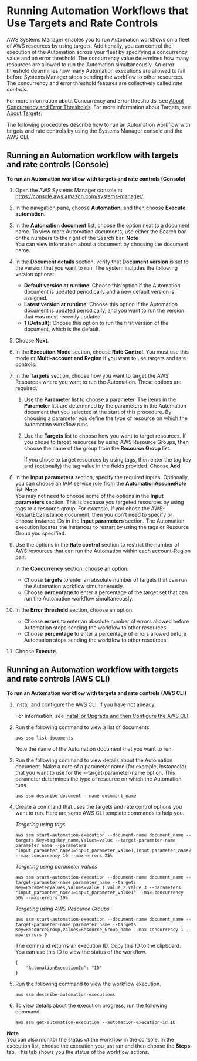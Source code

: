 # Running Automation Workflows that Use Targets and Rate Controls<a name="automation-working-targets-and-rate-controls"></a>

AWS Systems Manager enables you to run Automation workflows on a fleet of AWS resources by using targets\. Additionally, you can control the execution of the Automation across your fleet by specifying a concurrency value and an error threshold\. The concurrency value determines how many resources are allowed to run the Automation simultaneously\. An error threshold determines how many Automation executions are allowed to fail before Systems Manager stops sending the workflow to other resources\. The concurrency and error threshold features are collectively called *rate controls*\. 

For more information about Concurrency and Error thresholds, see [About Concurrency and Error Thresholds](automation-working-rate-controls.md)\. For more information about Targets, see [About Targets](automation-working-targets.md)\.

The following procedures describe how to run an Automation workflow with targets and rate controls by using the Systems Manager console and the AWS CLI\.

## Running an Automation workflow with targets and rate controls \(Console\)<a name="automation-working-targets-and-rate-controls-console"></a>

**To run an Automation workflow with targets and rate controls \(Console\)**

1. Open the AWS Systems Manager console at [https://console\.aws\.amazon\.com/systems\-manager/](https://console.aws.amazon.com/systems-manager/)\.

1. In the navigation pane, choose **Automation**, and then choose **Execute automation**\.

1. In the **Automation document** list, choose the option next to a document name\. To view more Automation documents, use either the Search bar or the numbers to the right of the Search bar\. 
**Note**  
You can view information about a document by choosing the document name\.

1. In the **Document details** section, verify that **Document version** is set to the version that you want to run\. The system includes the following version options: 
   + **Default version at runtime**: Choose this option if the Automation document is updated periodically and a new default version is assigned\.
   + **Latest version at runtime**: Choose this option if the Automation document is updated periodically, and you want to run the version that was most recently updated\.
   + **1 \(Default\)**: Choose this option to run the first version of the document, which is the default\.

1. Choose **Next**\.

1. In the **Execution Mode** section, choose **Rate Control**\. You must use this mode or **Multi\-account and Region** if you want to use targets and rate controls\.

1. In the **Targets** section, choose how you want to target the AWS Resources where you want to run the Automation\. These options are required\.

   1. Use the **Parameter** list to choose a parameter\. The items in the **Parameter** list are determined by the parameters in the Automation document that you selected at the start of this procedure\. By choosing a parameter you define the type of resource on which the Automation workflow runs\. 

   1. Use the **Targets** list to choose how you want to target resources\. If you chose to target resources by using AWS Resource Groups, then choose the name of the group from the **Resource Group** list\.

      If you chose to target resources by using tags, then enter the tag key and \(optionally\) the tag value in the fields provided\. Choose **Add**\.

1. In the **Input parameters** section, specify the required inputs\. Optionally, you can choose an IAM service role from the **AutomationAssumeRole** list\.
**Note**  
You may not need to choose some of the options in the **Input parameters** section\. This is because you targeted resources by using tags or a resource group\. For example, if you chose the AWS\-RestartEC2Instance document, then you don't need to specify or choose instance IDs in the **Input parameters** section\. The Automation execution locates the instances to restart by using the tags or Resource Group you specified\. 

1. Use the options in the **Rate control** section to restrict the number of AWS resources that can run the Automation within each account\-Region pair\. 

   In the **Concurrency** section, choose an option: 
   + Choose **targets** to enter an absolute number of targets that can run the Automation workflow simultaneously\.
   + Choose **percentage** to enter a percentage of the target set that can run the Automation workflow simultaneously\.

1. In the **Error threshold** section, choose an option:
   + Choose **errors** to enter an absolute number of errors allowed before Automation stops sending the workflow to other resources\.
   + Choose **percentage** to enter a percentage of errors allowed before Automation stops sending the workflow to other resources\.

1. Choose **Execute**\. 

## Running an Automation workflow with targets and rate controls \(AWS CLI\)<a name="automation-working-targets-and-rate-controls-cli"></a>

**To run an Automation workflow with targets and rate controls \(AWS CLI\)**

1. Install and configure the AWS CLI, if you have not already\.

   For information, see [Install or Upgrade and then Configure the AWS CLI](getting-started-cli.md)\.

1. Run the following command to view a list of documents\.

   ```
   aws ssm list-documents
   ```

   Note the name of the Automation document that you want to run\.

1. Run the following command to view details about the Automation document\. Make a note of a parameter name \(for example, InstanceId\) that you want to use for the \-\-target\-parameter\-name option\. This parameter determines the type of resource on which the Automation runs\.

   ```
   aws ssm describe-document --name document_name
   ```

1. Create a command that uses the targets and rate control options you want to run\. Here are some AWS CLI template commands to help you\.

   *Targeting using tags*

   ```
   aws ssm start-automation-execution --document-name document_name --targets Key=tag:key_name,Values=value --target-parameter-name parameter_name --parameters "input_parameter_name1=input_parameter_value1,input_parameter_name2=input_parameter_value2" --max-concurrency 10 --max-errors 25%
   ```

   *Targeting using parameter values*

   ```
   aws ssm start-automation-execution --document-name document_name --target-parameter-name parameter_name --targets Key=ParameterValues,Values=value_1,value_2,value_3 --parameters "input_parameter_name1=input_parameter_value1" --max-concurrency 50% --max-errors 10%
   ```

   *Targeting using AWS Resource Groups*

   ```
   aws ssm start-automation-execution --document-name document_name --target-parameter-name parameter_name --targets Key=ResourceGroup,Values=Resource_Group_name --max-concurrency 1 --max-errors 0
   ```

   The command returns an execution ID\. Copy this ID to the clipboard\. You can use this ID to view the status of the workflow\.

   ```
   {
       "AutomationExecutionId": "ID"
   }
   ```

1. Run the following command to view the workflow execution\.

   ```
   aws ssm describe-automation-executions
   ```

1. To view details about the execution progress, run the following command\.

   ```
   aws ssm get-automation-execution --automation-execution-id ID
   ```
**Note**  
You can also monitor the status of the workflow in the console\. In the execution list, choose the execution you just ran and then choose the **Steps** tab\. This tab shows you the status of the workflow actions\.